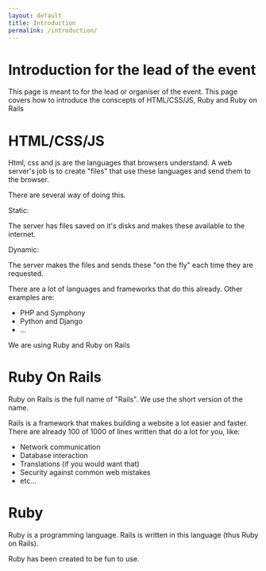 ```yaml
---
layout: default
title: Introduction
permalink: /introduction/
--- 
```


# Introduction for the lead of the event

This page is meant to for the lead or organiser of the event. This page covers how to introduce the conscepts of HTML/CSS/JS, Ruby and Ruby on Rails

# HTML/CSS/JS

Html, css and js are the languages that browsers understand. A web server's job is to create "files" that use these languages and send them to the browser.

There are several way of doing this.

Static:

The server has files saved on it's disks and makes these available to the internet.

Dynamic:

The server makes the files and sends these "on the fly" each time they are requested.

There are a lot of languages and frameworks that do this already. Other examples are:

* PHP and Symphony
* Python and Django
* ...

We are using Ruby and Ruby on Rails

# Ruby On Rails

Ruby on Rails is the full name of "Rails". We use the short version of the name.

Rails is a framework that makes building a website a lot easier and faster. There are already 100 of 1000 of lines written that do a lot for you, like:

* Network communication
* Database interaction
* Translations (if you would want that)
* Security against common web mistakes
* etc...

# Ruby

Ruby is a programming language. Rails is written in this language (thus Ruby on Rails).

Ruby has been created to be fun to use.
